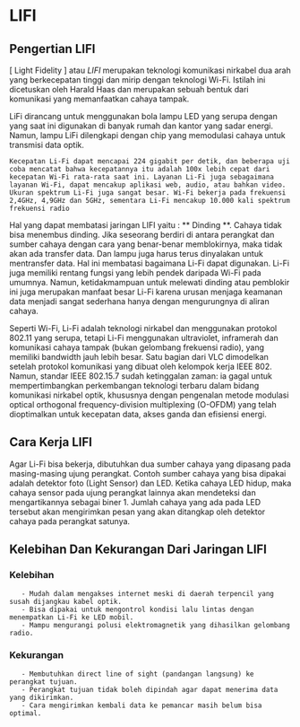 # LIFI

## Pengertian LIFI
   [ Light Fidelity ] atau _LIFI_ merupakan teknologi komunikasi nirkabel dua arah yang berkecepatan tinggi dan mirip dengan teknologi Wi-Fi. Istilah ini dicetuskan oleh Harald Haas dan merupakan sebuah bentuk dari komunikasi yang memanfaatkan cahaya tampak.


LiFi dirancang untuk menggunakan bola lampu LED yang serupa dengan yang saat ini digunakan di banyak rumah dan kantor yang sadar energi. Namun, lampu LiFi dilengkapi dengan chip yang memodulasi cahaya untuk transmisi data optik.


```Kecepatan Li-Fi dapat mencapai 224 gigabit per detik, dan beberapa uji coba mencatat bahwa kecepatannya itu adalah 100x lebih cepat dari kecepatan Wi-Fi rata-rata saat ini. Layanan Li-Fi juga sebagaimana layanan Wi-Fi, dapat mencakup aplikasi web, audio, atau bahkan video. Ukuran spektrum Li-Fi juga sangat besar. Wi-Fi bekerja pada frekuensi 2,4GHz, 4,9GHz dan 5GHz, sementara Li-Fi mencakup 10.000 kali spektrum frekuensi radio```


Hal yang dapat membatasi jaringan LIFI yaitu : ** Dinding **. Cahaya tidak bisa menembus dinding. Jika seseorang berdiri di antara perangkat dan sumber cahaya dengan cara yang benar-benar memblokirnya, maka tidak akan ada transfer data. Dan lampu juga harus terus dinyalakan untuk mentransfer data. Hal ini membatasi bagaimana Li-Fi dapat digunakan. Li-Fi juga memiliki rentang fungsi yang lebih pendek daripada Wi-Fi pada umumnya. Namun, ketidakmampuan untuk melewati dinding atau pemblokir ini juga merupakan manfaat besar Li-Fi karena urusan menjaga keamanan data menjadi sangat sederhana hanya dengan mengurungnya di aliran cahaya.


Seperti Wi-Fi, Li-Fi adalah teknologi nirkabel dan menggunakan protokol 802.11 yang serupa, tetapi Li-Fi menggunakan ultraviolet, inframerah dan komunikasi cahaya tampak (bukan gelombang frekuensi radio), yang memiliki bandwidth jauh lebih besar. Satu bagian dari VLC dimodelkan setelah protokol komunikasi yang dibuat oleh kelompok kerja IEEE 802. Namun, standar IEEE 802.15.7 sudah ketinggalan zaman: ia gagal untuk mempertimbangkan perkembangan teknologi terbaru dalam bidang komunikasi nirkabel optik, khususnya dengan pengenalan metode modulasi optical orthogonal frequency-division multiplexing (O-OFDM) yang telah dioptimalkan untuk kecepatan data, akses ganda dan efisiensi energi. 

## Cara Kerja LIFI
  Agar Li-Fi bisa bekerja, dibutuhkan dua sumber cahaya yang dipasang pada masing-masing ujung perangkat. Contoh sumber cahaya yang bisa dipakai adalah detektor foto (Light Sensor) dan LED. Ketika cahaya LED hidup, maka cahaya sensor pada ujung perangkat lainnya akan mendeteksi dan mengartikannya sebagai biner 1. Jumlah cahaya yang ada pada LED tersebut akan mengirimkan pesan yang akan ditangkap oleh detektor cahaya pada perangkat satunya.

## Kelebihan Dan Kekurangan Dari Jaringan LIFI
  ### Kelebihan
       - Mudah dalam mengakses internet meski di daerah terpencil yang susah dijangkau kabel optik.
       - Bisa dipakai untuk mengontrol kondisi lalu lintas dengan menempatkan Li-Fi ke LED mobil.
       - Mampu mengurangi polusi elektromagnetik yang dihasilkan gelombang radio.

  ### Kekurangan
       - Membutuhkan direct line of sight (pandangan langsung) ke perangkat tujuan.
       - Perangkat tujuan tidak boleh dipindah agar dapat menerima data yang dikirimkan.
       - Cara mengirimkan kembali data ke pemancar masih belum bisa optimal.
